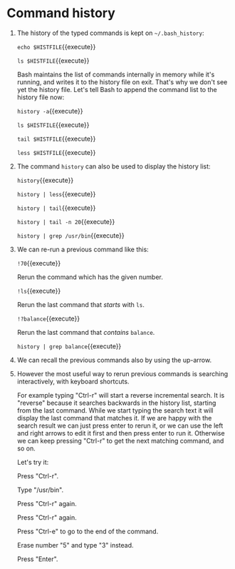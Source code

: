 # Command history

1. The history of the typed commands is kept on `~/.bash_history`:

   `echo $HISTFILE`{{execute}}
   
   `ls $HISTFILE`{{execute}}
   
   Bash maintains the list of commands internally in memory while it's
   running, and writes it to the history file on exit. That's why we
   don't see yet the history file. Let's tell Bash to append the
   command list to the history file now:
   
   `history -a`{{execute}}
   
   `ls $HISTFILE`{{execute}}
   
   `tail $HISTFILE`{{execute}}
   
   `less $HISTFILE`{{execute}}
   
2. The command `history` can also be used to display the history list:

   `history`{{execute}}
   
   `history | less`{{execute}}
   
   `history | tail`{{execute}}
   
   `history | tail -n 20`{{execute}}
   
   `history | grep /usr/bin`{{execute}}
   
3. We can re-run a previous command like this:

   `!70`{{execute}}
   
   Rerun the command which has the given number.
   
   `!ls`{{execute}}
   
   Rerun the last command that _starts_ with `ls`.
   
   `!?balance`{{execute}}
   
   Rerun the last command that _contains_ `balance`.
   
   `history | grep balance`{{execute}}
   
4. We can recall the previous commands also by using the up-arrow.

5. However the most useful way to rerun previous commands is searching
   interactively, with keyboard shortcuts.
   
   For example typing "Ctrl-r" will start a reverse incremental
   search. It is "reverse" because it searches backwards in the
   history list, starting from the last command. While we start typing
   the search text it will display the last command that matches it.
   If we are happy with the search result we can just press enter to
   rerun it, or we can use the left and right arrows to edit it first
   and then press enter to run it. Otherwise we can keep pressing
   "Ctrl-r" to get the next matching command, and so on.
   
   Let's try it:
   
   Press "Ctrl-r".
   
   Type "/usr/bin".
   
   Press "Ctrl-r" again.
   
   Press "Ctrl-r" again.
   
   Press "Ctrl-e" to go to the end of the command.
   
   Erase number "5" and type "3" instead.
   
   Press "Enter".
